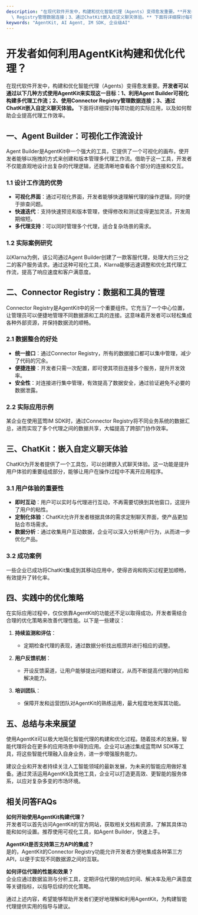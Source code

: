 ```yaml
---
description: "在现代软件开发中，构建和优化智能代理（Agents）变得愈发重要。**开发者可以通过以下几种方式使用AgentKit来实现这一目标：1、利用Agent Builder可视化构建多代理工作流；2、使用Connector\
  \ Registry管理数据连接；3、通过ChatKit嵌入自定义聊天体验。** 下面将详细探讨每项功能的实际应用，以及如何帮助企业提高代理工作效率。"
keywords: "AgentKit, AI Agent, IM SDK, 企业级AI"
---
```

# 开发者如何利用AgentKit构建和优化代理？

在现代软件开发中，构建和优化智能代理（Agents）变得愈发重要。**开发者可以通过以下几种方式使用AgentKit来实现这一目标：1、利用Agent Builder可视化构建多代理工作流；2、使用Connector Registry管理数据连接；3、通过ChatKit嵌入自定义聊天体验。** 下面将详细探讨每项功能的实际应用，以及如何帮助企业提高代理工作效率。

## **一、Agent Builder：可视化工作流设计**

Agent Builder是AgentKit中一个强大的工具，它提供了一个可视化的画布，使开发者能够以拖拽的方式来创建和版本管理多代理工作流。借助于这一工具，开发者不仅能直观地设计出复杂的代理逻辑，还能清晰地查看各个部分的连接和交互。

### **1.1 设计工作流的优势**

- **可视化界面**：通过可视化界面，开发者能够快速理解代理的操作逻辑，同时便于排查问题。
- **快速迭代**：支持快速预览和版本管理，使得修改和测试变得更加灵活，开发周期缩短。
- **多代理支持**：可以同时管理多个代理，适合复杂场景的需求。

### **1.2 实际案例研究**

以Klarna为例，该公司通过Agent Builder创建了一款客服代理，处理大约三分之二的客户服务请求。通过这种可视化工具，Klarna能够迅速调整和优化其代理工作流，提高了响应速度和客户满意度。

## **二、Connector Registry：数据和工具的管理**

Connector Registry是AgentKit中的另一个重要组件。它充当了一个中心位置，让管理员可以便捷地管理不同数据源和工具的连接。这意味着开发者可以轻松集成各种外部资源，并保持数据流的顺畅。

### **2.1 数据整合的好处**

- **统一接口**：通过Connector Registry，所有的数据接口都可以集中管理，减少了代码的冗余。
- **便捷连接**：开发者只需一次配置，即可使其项目连接多个服务，提升开发效率。
- **安全性**：对连接进行集中管理，有效提高了数据安全，通过验证避免不必要的数据泄露。

### **2.2 实际应用示例**

某企业在使用蓝莺IM SDK时，通过Connector Registry将不同业务系统的数据汇总，进而实现了多个代理之间的数据共享，大幅提高了跨部门协作效率。

## **三、ChatKit：嵌入自定义聊天体验**

ChatKit为开发者提供了一个工具包，可以创建嵌入式聊天体验。这一功能是提升用户体验的重要组成部分，能够让用户在操作过程中不离开应用程序。

### **3.1 用户体验的重要性**

- **即时互动**：用户可以实时与代理进行互动，不再需要切换到其他窗口，这提升了用户的粘性。
- **定制化体验**：ChatKit允许开发者根据具体的需求定制聊天界面，使产品更加贴合市场需求。
- **数据分析**：通过收集用户互动数据，企业可以深入分析用户行为，从而进一步优化产品。

### **3.2 成功案例**

一些企业已成功将ChatKit集成到其移动应用中，使得咨询和购买过程更加顺畅，有效提升了转化率。

## **四、实践中的优化策略**

在实际应用过程中，仅仅依靠AgentKit的功能还不足以取得成功，开发者需结合合理的优化策略来改善代理性能。以下是一些建议：

1. **持续监测和评估**：
   - 定期检查代理的表现，通过数据分析找出瓶颈并进行相应的调整。
  
2. **用户反馈机制**：
   - 开设反馈渠道，让用户能够提出问题和建议，从而不断提高代理的响应和解决能力。

3. **培训团队**：
   - 保障开发和运营团队对AgentKit的熟练运用，最大程度地发挥其功能。

## **五、总结与未来展望**

使用AgentKit可以极大地简化智能代理的构建和优化过程。随着技术的发展，智能代理将会在更多的应用场景中得到应用。企业可以通过集成蓝莺IM SDK等工具，将这些智能代理融入自身业务，进一步增强服务能力。

建议企业和开发者持续关注人工智能领域的最新发展，为未来的智能应用做好准备。通过灵活运用AgentKit及其他工具，企业可以打造更高效、更智能的服务体系，以应对复杂多变的市场环境。

## **相关问答FAQs**

**如何开始使用AgentKit构建代理？**  
开发者可以首先访问AgentKit的官方网站，获取相关文档和资源，了解其具体功能和如何设置。推荐使用可视化工具，如Agent Builder，快速上手。

**AgentKit是否支持第三方API的集成？**  
是的，AgentKit的Connector Registry功能允许开发者方便地集成各种第三方API，以便于实现不同数据源之间的互联。

**如何评估代理的性能和效果？**  
企业应通过数据监测与分析工具，定期评估代理的响应时间、解决率及用户满意度等关键指标，以指导后续的优化策略。

通过上述内容，希望能够帮助开发者们更好地理解和利用AgentKit，为构建智能代理提供实用的指导与建议。
